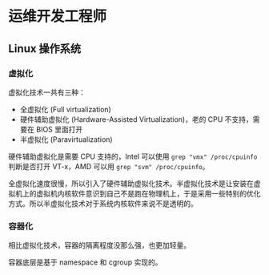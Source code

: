 # 运维开发工程师
## Linux 操作系统
### 虚拟化
虚拟化技术一共有三种：
- 全虚拟化 (Full virtualization)
- 硬件辅助虚拟化 (Hardware-Assisted Virtualization)，老的 CPU 不支持，需要在 BIOS 里面打开
- 半虚拟化 (Paravirtualization)

硬件辅助虚拟化是需要 CPU 支持的，Intel 可以使用 `grep "vmx" /proc/cpuinfo` 判断是否打开 VT-x，AMD 可以用 `grep "svm" /proc/cpuinfo`。

全虚拟化速度很慢，所以引入了硬件辅助虚拟化技术。半虚拟化技术是让安装在虚拟机上的虚拟机内核软件意识到自己不是跑在物理机上，于是采用一些特别的优化方式。所以半虚拟化技术对于系统内核软件来说不是透明的。

### 容器化
相比虚拟化技术，容器的隔离程度没那么强，也更加轻量。

容器底层是基于 namespace 和 cgroup 实现的。
